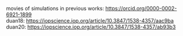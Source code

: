 movies of simulations in previous works: https://orcid.org/0000-0002-6921-1899  
duan18: https://iopscience.iop.org/article/10.3847/1538-4357/aac9ba  
duan20: https://iopscience.iop.org/article/10.3847/1538-4357/ab93b3
